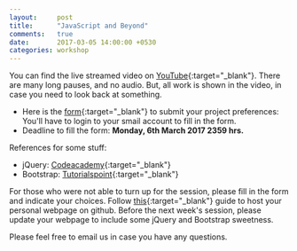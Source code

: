 ```yaml
---
layout:     post
title:      "JavaScript and Beyond"
comments:   true
date:       2017-03-05 14:00:00 +0530
categories: workshop
---
```


You can find the live streamed video on [YouTube][youtube-link]{:target="_blank"}. There are many long pauses, and no audio. But, all work is shown in the video, in case you need to look back at something.

- Here is the [form][projects-form]{:target="_blank"} to submit your project preferences: You'll have to login to your smail account to fill in the form.
- Deadline to fill the form: **Monday, 6th March 2017 2359 hrs.**

References for some stuff:

- jQuery: [Codeacademy][codeacademy-jquery]{:target="_blank"}
- Bootstrap: [Tutorialspoint][tutorialspoint-bootstrap]{:target="_blank"}

For those who were not able to turn up for the session, please fill in the form and indicate your choices.
Follow [this][personal-website-post]{:target="_blank"} guide to host your personal webpage on github. Before the next week's session, please update your webpage to include some jQuery and Bootstrap sweetness.

Please feel free to email us in case you have any questions.

[youtube-link]: https://youtu.be/7gZM5sg5Pug
[projects-form]: https://docs.google.com/a/smail.iitm.ac.in/forms/d/e/1FAIpQLSeIDE3lFnGBUPiDyAQMBqUjgVkw2ORfmbfmJzMMXJBe7vVZBA/viewform?usp=sf_link
[codeacademy-jquery]: https://www.codecademy.com/learn/jquery 
[tutorialspoint-bootstrap]: https://www.tutorialspoint.com/bootstrap/
[personal-website-post]: /how-to/2017/01/31/how-to-create-and-host-your-personal-website.html
